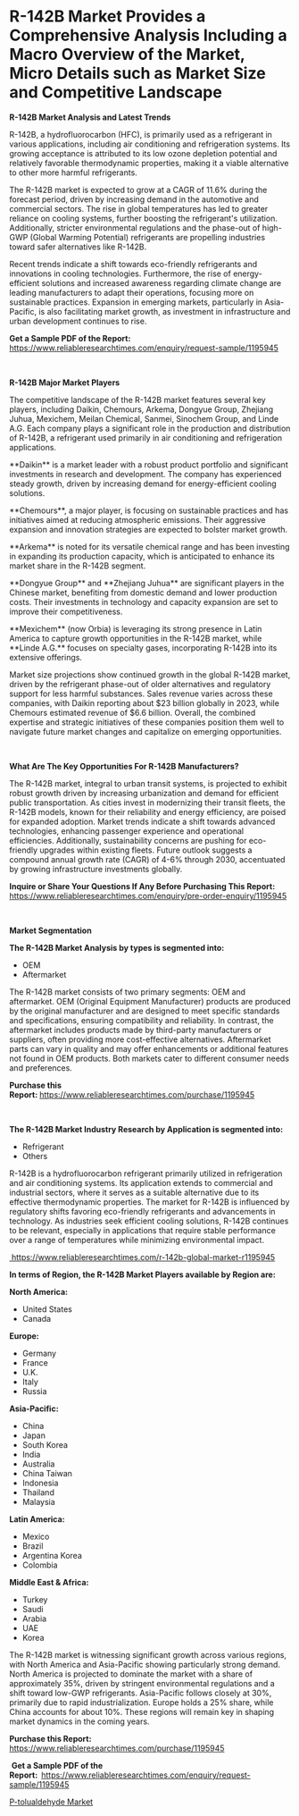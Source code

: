 <p><h1>R-142B Market Provides a Comprehensive Analysis Including a Macro Overview of the Market, Micro Details such as Market Size and Competitive Landscape</h1></p><p><strong>R-142B Market Analysis and Latest Trends</strong></p>
<p><p>R-142B, a hydrofluorocarbon (HFC), is primarily used as a refrigerant in various applications, including air conditioning and refrigeration systems. Its growing acceptance is attributed to its low ozone depletion potential and relatively favorable thermodynamic properties, making it a viable alternative to other more harmful refrigerants.</p><p>The R-142B market is expected to grow at a CAGR of 11.6% during the forecast period, driven by increasing demand in the automotive and commercial sectors. The rise in global temperatures has led to greater reliance on cooling systems, further boosting the refrigerant's utilization. Additionally, stricter environmental regulations and the phase-out of high-GWP (Global Warming Potential) refrigerants are propelling industries toward safer alternatives like R-142B.</p><p>Recent trends indicate a shift towards eco-friendly refrigerants and innovations in cooling technologies. Furthermore, the rise of energy-efficient solutions and increased awareness regarding climate change are leading manufacturers to adapt their operations, focusing more on sustainable practices. Expansion in emerging markets, particularly in Asia-Pacific, is also facilitating market growth, as investment in infrastructure and urban development continues to rise.</p></p>
<p><strong>Get a Sample PDF of the Report:&nbsp;</strong> <a href="https://www.reliableresearchtimes.com/enquiry/request-sample/1195945?utm_campaign=3031&utm_medium=2&utm_source=Github&utm_content=ia&utm_term=22032025&utm_id=r-142b">https://www.reliableresearchtimes.com/enquiry/request-sample/1195945</a></p>
<p>&nbsp;</p>
<p><strong>R-142B Major Market Players</strong></p>
<p><p>The competitive landscape of the R-142B market features several key players, including Daikin, Chemours, Arkema, Dongyue Group, Zhejiang Juhua, Mexichem, Meilan Chemical, Sanmei, Sinochem Group, and Linde A.G. Each company plays a significant role in the production and distribution of R-142B, a refrigerant used primarily in air conditioning and refrigeration applications.</p><p>**Daikin** is a market leader with a robust product portfolio and significant investments in research and development. The company has experienced steady growth, driven by increasing demand for energy-efficient cooling solutions. </p><p>**Chemours**, a major player, is focusing on sustainable practices and has initiatives aimed at reducing atmospheric emissions. Their aggressive expansion and innovation strategies are expected to bolster market growth. </p><p>**Arkema** is noted for its versatile chemical range and has been investing in expanding its production capacity, which is anticipated to enhance its market share in the R-142B segment.</p><p>**Dongyue Group** and **Zhejiang Juhua** are significant players in the Chinese market, benefiting from domestic demand and lower production costs. Their investments in technology and capacity expansion are set to improve their competitiveness.</p><p>**Mexichem** (now Orbia) is leveraging its strong presence in Latin America to capture growth opportunities in the R-142B market, while **Linde A.G.** focuses on specialty gases, incorporating R-142B into its extensive offerings.</p><p>Market size projections show continued growth in the global R-142B market, driven by the refrigerant phase-out of older alternatives and regulatory support for less harmful substances. Sales revenue varies across these companies, with Daikin reporting about $23 billion globally in 2023, while Chemours estimated revenue of $6.6 billion. Overall, the combined expertise and strategic initiatives of these companies position them well to navigate future market changes and capitalize on emerging opportunities.</p></p>
<p>&nbsp;</p>
<p><strong>What Are The Key Opportunities For R-142B Manufacturers?</strong></p>
<p><p>The R-142B market, integral to urban transit systems, is projected to exhibit robust growth driven by increasing urbanization and demand for efficient public transportation. As cities invest in modernizing their transit fleets, the R-142B models, known for their reliability and energy efficiency, are poised for expanded adoption. Market trends indicate a shift towards advanced technologies, enhancing passenger experience and operational efficiencies. Additionally, sustainability concerns are pushing for eco-friendly upgrades within existing fleets. Future outlook suggests a compound annual growth rate (CAGR) of 4-6% through 2030, accentuated by growing infrastructure investments globally.</p></p>
<p><strong>Inquire or Share Your Questions If Any Before Purchasing This Report:</strong> <a href="https://www.reliableresearchtimes.com/enquiry/pre-order-enquiry/1195945?utm_campaign=3031&utm_medium=2&utm_source=Github&utm_content=ia&utm_term=22032025&utm_id=r-142b">https://www.reliableresearchtimes.com/enquiry/pre-order-enquiry/1195945</a></p>
<p>&nbsp;</p>
<p><strong>Market Segmentation</strong></p>
<p><strong>The R-142B Market Analysis by types is segmented into:</strong></p>
<p><ul><li>OEM</li><li>Aftermarket</li></ul></p>
<p><p>The R-142B market consists of two primary segments: OEM and aftermarket. OEM (Original Equipment Manufacturer) products are produced by the original manufacturer and are designed to meet specific standards and specifications, ensuring compatibility and reliability. In contrast, the aftermarket includes products made by third-party manufacturers or suppliers, often providing more cost-effective alternatives. Aftermarket parts can vary in quality and may offer enhancements or additional features not found in OEM products. Both markets cater to different consumer needs and preferences.</p></p>
<p><strong>Purchase this Report:&nbsp;</strong><a href="https://www.reliableresearchtimes.com/purchase/1195945?utm_campaign=3031&utm_medium=2&utm_source=Github&utm_content=ia&utm_term=22032025&utm_id=r-142b">https://www.reliableresearchtimes.com/purchase/1195945</a></p>
<p>&nbsp;</p>
<p><strong>The R-142B Market Industry Research by Application is segmented into:</strong></p>
<p><ul><li>Refrigerant</li><li>Others</li></ul></p>
<p><p>R-142B is a hydrofluorocarbon refrigerant primarily utilized in refrigeration and air conditioning systems. Its application extends to commercial and industrial sectors, where it serves as a suitable alternative due to its effective thermodynamic properties. The market for R-142B is influenced by regulatory shifts favoring eco-friendly refrigerants and advancements in technology. As industries seek efficient cooling solutions, R-142B continues to be relevant, especially in applications that require stable performance over a range of temperatures while minimizing environmental impact.</p></p>
<p><a href="https://www.reliableresearchtimes.com/r-142b-global-market-r1195945?utm_campaign=3031&utm_medium=2&utm_source=Github&utm_content=ia&utm_term=22032025&utm_id=r-142b">&nbsp;https://www.reliableresearchtimes.com/r-142b-global-market-r1195945</a></p>
<p><strong>In terms of Region, the R-142B Market Players available by Region are:</strong></p>
<p>
    <p> <strong> North America: </strong>
        <ul>
            <li>United States</li>
            <li>Canada</li>
        </ul>
        </p> 
    <p> <strong> Europe: </strong>
        <ul>
            <li>Germany</li>
            <li>France</li>
            <li>U.K.</li>
            <li>Italy</li>
            <li>Russia</li>
        </ul>
        </p> 
    <p> <strong> Asia-Pacific: </strong>
        <ul>
            <li>China</li>
            <li>Japan</li>
            <li>South Korea</li>
            <li>India</li>
            <li>Australia</li>
            <li>China Taiwan</li>
            <li>Indonesia</li>
            <li>Thailand</li>
            <li>Malaysia</li>
        </ul>
        </p> 
    <p> <strong> Latin America: </strong>
        <ul>
            <li>Mexico</li>
            <li>Brazil</li>
            <li>Argentina Korea</li>
            <li>Colombia</li>
        </ul>
        </p> 
    <p> <strong> Middle East & Africa: </strong>
        <ul>
            <li>Turkey</li>
            <li>Saudi</li>
            <li>Arabia</li>
            <li>UAE</li>
            <li>Korea</li>
        </ul>
    </p>
    </p>
<p><p>The R-142B market is witnessing significant growth across various regions, with North America and Asia-Pacific showing particularly strong demand. North America is projected to dominate the market with a share of approximately 35%, driven by stringent environmental regulations and a shift toward low-GWP refrigerants. Asia-Pacific follows closely at 30%, primarily due to rapid industrialization. Europe holds a 25% share, while China accounts for about 10%. These regions will remain key in shaping market dynamics in the coming years.</p></p>
<p><strong>Purchase this Report: </strong><a href="https://www.reliableresearchtimes.com/purchase/1195945?utm_campaign=3031&utm_medium=2&utm_source=Github&utm_content=ia&utm_term=22032025&utm_id=r-142b">https://www.reliableresearchtimes.com/purchase/1195945</a></p>
<p>&nbsp;<strong>Get a Sample PDF of the Report:&nbsp;&nbsp;</strong><a href="https://www.reliableresearchtimes.com/enquiry/request-sample/1195945?utm_campaign=3031&utm_medium=2&utm_source=Github&utm_content=ia&utm_term=22032025&utm_id=r-142b">https://www.reliableresearchtimes.com/enquiry/request-sample/1195945</a></p>
<p><strong></strong></p>
<p><p><a href="https://github.com/tashipmhuiri/Market-Research-Report-List-1/blob/main/p-tolualdehyde-market.md?utm_campaign=3031&utm_medium=2&utm_source=Github&utm_content=ia&utm_term=22032025&utm_id=r-142b">P-tolualdehyde Market</a></p></p>